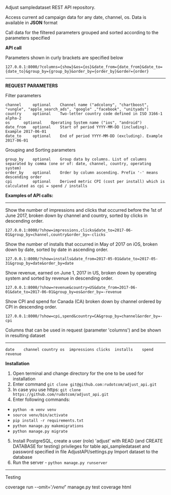 Adjust sampledataset REST API repository.

Access current ad campaign data for any date, channel, os. 
Data is available in **JSON** format

Call data for the filtered parameters grouped and sorted according to the parameters specified

**API call**

Parameters shown in curly brackets are specified below

    127.0.0.1:8000/?columns={show}&os={os}&date_from={date_from}&date_to={date_to}&group_by={group_by}&order_by={order_by}&order={order}
_____________
**REQUEST PARAMETERS**

Filter parameters

    channel     optional    Channel name ("adcolony", "chartboost", "vungle", "apple_search_ads", "google" ,"facebook", "unityads")
    country     optional    Two-letter country code defined in ISO 3166-1 alpha-2
    os	    optional	Operating System name ("ios", "android")
    date_from   optional    Start of period YYYY-MM-DD (including). Example 2017-06-01
    date_to     optional    End of period YYYY-MM-DD (excluding). Example 2017-06-01

Grouping and Sorting parameters

    group_by    optional    Group data by columns. List of columns separated by comma (one or of: date, channel, country, operating system)
    order_by    optional    Order by column ascending. Prefix '-' means descending order
    cpi         optional    Derived metric CPI (cost per install) which is calculated as cpi = spend / installs

**Examples of API calls:**
___________

Show the number of impressions and clicks that occurred before the 1st of June 2017, broken down by channel and country, sorted by clicks in descending order.

    127.0.0.1:8000/?show=impressions,clicks&date_to=2017-06-01&group_by=channel,country&order_by=-clicks

Show the number of installs that occurred in May of 2017 on iOS, broken down by date, sorted by date in ascending order.

    127.0.0.1:8000/?show=installs&date_from=2017-05-01&date_to=2017-05-31&group_by=date&order_by=date

Show revenue, earned on June 1, 2017 in US, broken down by operating system and sorted by revenue in descending order.

    127.0.0.1:8000/?show=revenue&country=US&date_from=2017-06-01&date_to=2017-06-01&group_by=os&order_by=-revenue

Show CPI and spend for Canada (CA) broken down by channel ordered by CPI in descending order. 

    127.0.0.1:8000/?show=cpi,spend&country=CA&group_by=channel&order_by=-cpi

Columns that can be used in request (parameter 'columns') and be shown in resulting dataset
___________________
    date	channel	country	os	impressions	clicks	installs	spend	revenue

**Installation**

1. Open terminal and change directory for the one to be used for installation
2. Enter command `git clone git@github.com:rudotcom/adjust_api.git`
3. In case you use https: `git clone https://github.com/rudotcom/adjust_api.git`
4. Enter following commands:
- `python -m venv venv`
- `source venv/bin/activate`
- `pip install -r requirements.txt`
- `python manage.py makemigrations`
- `python manage.py migrate`
5. Install PostgreSQL, create a user (role) 'adjust' with READ (and CREATE DATABASE for testing) privileges for table api_sampledataset and password specified in file AdjustAPI/settings.py
   Import dataset to the database
6. Run the server - `python manage.py runserver`
________

Testing

   coverage run --omit='*/venv/*' manage.py test
   coverage html